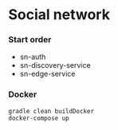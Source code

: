 # Social network

### Start order
- sn-auth
- sn-discovery-service
- sn-edge-service

### Docker

```
gradle clean buildDocker
docker-compose up
```

